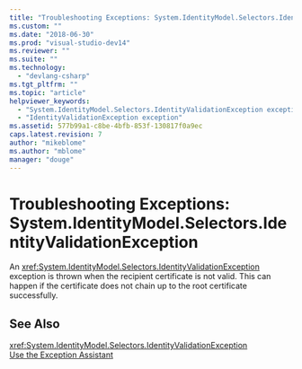 ```yaml
---
title: "Troubleshooting Exceptions: System.IdentityModel.Selectors.IdentityValidationException | Microsoft Docs"
ms.custom: ""
ms.date: "2018-06-30"
ms.prod: "visual-studio-dev14"
ms.reviewer: ""
ms.suite: ""
ms.technology: 
  - "devlang-csharp"
ms.tgt_pltfrm: ""
ms.topic: "article"
helpviewer_keywords: 
  - "System.IdentityModel.Selectors.IdentityValidationException exception"
  - "IdentityValidationException exception"
ms.assetid: 577b99a1-c8be-4bfb-853f-130817f0a9ec
caps.latest.revision: 7
author: "mikeblome"
ms.author: "mblome"
manager: "douge"
---
```

# Troubleshooting Exceptions: System.IdentityModel.Selectors.IdentityValidationException
An <xref:System.IdentityModel.Selectors.IdentityValidationException> exception is thrown when the recipient certificate is not valid. This can happen if the certificate does not chain up to the root certificate successfully.  
  
## See Also  
 <xref:System.IdentityModel.Selectors.IdentityValidationException>   
 [Use the Exception Assistant](http://msdn.microsoft.com/library/e0a78c50-7318-4d54-af51-40c00aea8711)
